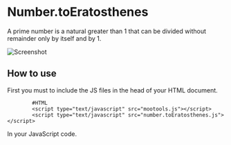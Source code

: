 Number.toEratosthenes
=====================

A prime number is a natural greater than 1 that can be divided without remainder only by itself and by 1.


![Screenshot](http://farm5.static.flickr.com/4127/5128361060_a16cbb5323.jpg)


How to use
----------

First you must to include the JS files in the head of your HTML document.

            #HTML
            <script type="text/javascript" src="mootools.js"></script>
            <script type="text/javascript" src="number.toEratosthenes.js"></script>

In your JavaScript code.

